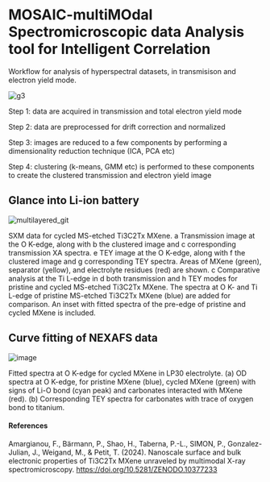 # MOSAIC-multiMOdal Spectromicroscopic data Analysis tool for Intelligent Correlation
Workflow for analysis of hyperspectral datasets, in transmisison and electron yield mode.

![g3](https://github.com/artMATERIALS/hyperspectral-microspectroscopy/assets/151731956/a1223a62-beda-4fa0-b2c7-2a9e3cf57d02)


Step 1: data are acquired in transmission and total electron yield mode

Step 2: data are preprocessed for drift correction and normalized

Step 3: images are reduced to a few components by performing a dimensionality reduction technique (ICA, PCA etc)

Step 4: clustering (k-means, GMM etc) is performed to these components to create the clustered transmission and electron yield image

## Glance into Li-ion battery

![multilayered_git](https://github.com/artMATERIALS/hyperspectral-microspectroscopy/assets/151731956/9f2ae7e2-e5d5-46b4-93c1-a901188bb551)

SXM data for cycled MS-etched Ti3C2Tx MXene. a Transmission image at the O K-edge, along with b the clustered image and c corresponding transmission XA spectra. e TEY image at the O K-edge, along with f the clustered image and g corresponding TEY spectra. Areas of MXene (green), separator (yellow), and electrolyte residues (red) are shown. c Comparative analysis at the Ti L-edge in d both transmission and h TEY modes for pristine and cycled MS-etched Ti3C2Tx MXene. The spectra at O K- and Ti L-edge of pristine MS-etched Ti3C2Tx MXene (blue) are added for comparison. An inset with fitted spectra of the pre-edge of pristine and cycled MXene is included. 

## Curve fitting of NEXAFS data


![image](https://github.com/artMATERIALS/correlative-hyperspectral-microspectroscopy/assets/151731956/617e8a1b-2295-41d9-9199-d2ffe6c446c6)

Fitted spectra at O K-edge for cycled MXene in LP30 electrolyte. (a) OD spectra at O K-edge, for pristine MXene (blue), cycled MXene (green) with signs of Li-O bond (cyan peak) and carbonates interacted with MXene (red). (b) Corresponding TEY spectra for carbonates with trace of oxygen bond to titanium.

#### References
Amargianou, F., Bärmann, P., Shao, H., Taberna, P.-L., SIMON, P., Gonzalez-Julian, J., Weigand, M., & Petit, T. (2024). Nanoscale surface and bulk electronic properties of Ti3C2Tx MXene unraveled by multimodal X-ray spectromicroscopy. https://doi.org/10.5281/ZENODO.10377233

